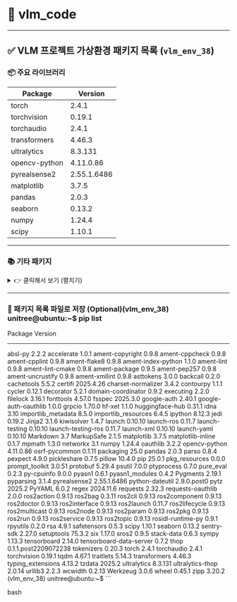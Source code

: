 # 📁 vlm_code

---

## ✅ VLM 프로젝트 가상환경 패키지 목록 (`vlm_env_38`)

### 📦 주요 라이브러리

| Package        | Version     |
|----------------|-------------|
| torch          | 2.4.1       |
| torchvision    | 0.19.1      |
| torchaudio     | 2.4.1       |
| transformers   | 4.46.3      |
| ultralytics    | 8.3.131     |
| opencv-python  | 4.11.0.86   |
| pyrealsense2   | 2.55.1.6486 |
| matplotlib     | 3.7.5       |
| pandas         | 2.0.3       |
| seaborn        | 0.13.2      |
| numpy          | 1.24.4      |
| scipy          | 1.10.1      |

---

### 📚 기타 패키지

<details>
<summary>👉 클릭해서 보기 (펼치기)</summary>

| Package           | Version      |
|-------------------|--------------|
| absl-py           | 2.2.2        |
| accelerate        | 1.0.1        |
| ament-* (ROS2)    | 0.9.x ~ 1.1.0|
| huggingface-hub   | 0.31.1       |
| safetensors       | 0.5.3        |
| pillow (PIL)      | 10.4.0       |
| protobuf          | 5.29.4       |
| thop              | 0.1.1.post2209072238 |
| regex             | 2024.11.6    |
| tqdm              | 4.67.1       |
| ...               | ...          |

</details>

---

### 📄 패키지 목록 파일로 저장 (Optional)(vlm_env_38) unitree@ubuntu:~$ pip list
Package                 Version
----------------------- --------------------
absl-py                 2.2.2
accelerate              1.0.1
ament-copyright         0.9.8
ament-cppcheck          0.9.8
ament-cpplint           0.9.8
ament-flake8            0.9.8
ament-index-python      1.1.0
ament-lint              0.9.8
ament-lint-cmake        0.9.8
ament-package           0.9.5
ament-pep257            0.9.8
ament-uncrustify        0.9.8
ament-xmllint           0.9.8
asttokens               3.0.0
backcall                0.2.0
cachetools              5.5.2
certifi                 2025.4.26
charset-normalizer      3.4.2
contourpy               1.1.1
cycler                  0.12.1
decorator               5.2.1
domain-coordinator      0.9.2
executing               2.2.0
filelock                3.16.1
fonttools               4.57.0
fsspec                  2025.3.0
google-auth             2.40.1
google-auth-oauthlib    1.0.0
grpcio                  1.70.0
hf-xet                  1.1.0
huggingface-hub         0.31.1
idna                    3.10
importlib_metadata      8.5.0
importlib_resources     6.4.5
ipython                 8.12.3
jedi                    0.19.2
Jinja2                  3.1.6
kiwisolver              1.4.7
launch                  0.10.10
launch-ros              0.11.7
launch-testing          0.10.10
launch-testing-ros      0.11.7
launch-xml              0.10.10
launch-yaml             0.10.10
Markdown                3.7
MarkupSafe              2.1.5
matplotlib              3.7.5
matplotlib-inline       0.1.7
mpmath                  1.3.0
networkx                3.1
numpy                   1.24.4
oauthlib                3.2.2
opencv-python           4.11.0.86
osrf-pycommon           0.1.11
packaging               25.0
pandas                  2.0.3
parso                   0.8.4
pexpect                 4.9.0
pickleshare             0.7.5
pillow                  10.4.0
pip                     25.0.1
pkg_resources           0.0.0
prompt_toolkit          3.0.51
protobuf                5.29.4
psutil                  7.0.0
ptyprocess              0.7.0
pure_eval               0.2.3
py-cpuinfo              9.0.0
pyasn1                  0.6.1
pyasn1_modules          0.4.2
Pygments                2.19.1
pyparsing               3.1.4
pyrealsense2            2.55.1.6486
python-dateutil         2.9.0.post0
pytz                    2025.2
PyYAML                  6.0.2
regex                   2024.11.6
requests                2.32.3
requests-oauthlib       2.0.0
ros2action              0.9.13
ros2bag                 0.3.11
ros2cli                 0.9.13
ros2component           0.9.13
ros2doctor              0.9.13
ros2interface           0.9.13
ros2launch              0.11.7
ros2lifecycle           0.9.13
ros2multicast           0.9.13
ros2node                0.9.13
ros2param               0.9.13
ros2pkg                 0.9.13
ros2run                 0.9.13
ros2service             0.9.13
ros2topic               0.9.13
rosidl-runtime-py       0.9.1
rpyutils                0.2.0
rsa                     4.9.1
safetensors             0.5.3
scipy                   1.10.1
seaborn                 0.13.2
sentry-sdk              2.27.0
setuptools              75.3.2
six                     1.17.0
sros2                   0.9.5
stack-data              0.6.3
sympy                   1.13.3
tensorboard             2.14.0
tensorboard-data-server 0.7.2
thop                    0.1.1.post2209072238
tokenizers              0.20.3
torch                   2.4.1
torchaudio              2.4.1
torchvision             0.19.1
tqdm                    4.67.1
traitlets               5.14.3
transformers            4.46.3
typing_extensions       4.13.2
tzdata                  2025.2
ultralytics             8.3.131
ultralytics-thop        2.0.14
urllib3                 2.2.3
wcwidth                 0.2.13
Werkzeug                3.0.6
wheel                   0.45.1
zipp                    3.20.2
(vlm_env_38) unitree@ubuntu:~$ ```

bash

